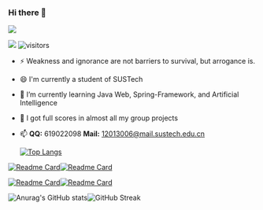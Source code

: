 ### Hi there 👋

![](https://readme-typing-svg.herokuapp.com?lines=Hi+!+I'm+SnowCharm+!;Welcome+To+My+GitHub+!;Looking+Forward+To+Your+Advice+!)

![](https://img.shields.io/badge/status-coding-brightgreen) ![visitors](https://visitor-badge.glitch.me/badge?page_id=SnowCharmQ_README.md&left_color=&right_color=blue)

- ⚡ Weakness and ignorance are not barriers to survival, but arrogance is.

- 😄 I'm currently a student of SUSTech

- 🌱 I’m currently learning Java Web, Spring-Framework, and Artificial Intelligence

- 👯 I got full scores in almost all my group projects

- 📫 **QQ:** 619022098 **Mail:** 12013006@mail.sustech.edu.cn

  [![Top Langs](https://github-readme-stats.vercel.app/api/top-langs/?username=SnowCharmQ&langs_count=12&layout=compact&show_icons=true&theme=tokyonight&hide=less,SCSS)](https://github.com/anuraghazra/github-readme-stats)

  

[![Readme Card](https://github-readme-stats.vercel.app/api/pin/?username=SnowCharmQ&repo=2022-Spring-Database-Project2&show_icons=true&theme=tokyonight)](https://github.com/SnowCharmQ/2022-Spring-Database-Project2)[![Readme Card](https://github-readme-stats.vercel.app/api/pin/?username=SnowCharmQ&repo=2022-Spring-Java2-Project&show_icons=true&theme=tokyonight)](https://github.com/SnowCharmQ/2022-Spring-Java2-Project)

[![Readme Card](https://github-readme-stats.vercel.app/api/pin/?username=SnowCharmQ&repo=2022-Spring-C-and-Cpp-Project-Matrix&show_icons=true&theme=tokyonight)](https://github.com/SnowCharmQ/2022-Spring-C-and-Cpp-Project-Matrix)[![Readme Card](https://github-readme-stats.vercel.app/api/pin/?username=SnowCharmQ&repo=2021-Fall-DSAA-A&show_icons=true&theme=tokyonight)](https://github.com/SnowCharmQ/2021-Fall-DSAA-A)


![Anurag's GitHub stats](https://github-readme-stats.vercel.app/api?username=SnowCharmQ&show_icons=true&theme=tokyonight)![GitHub Streak](https://github-readme-streak-stats.herokuapp.com/?user=SnowCharmQ&theme=tokyonight)
